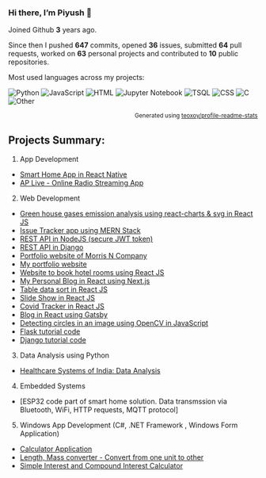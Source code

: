 ### Hi there, I’m Piyush 👋

Joined Github **3** years ago.

Since then I pushed **647** commits, opened **36** issues, submitted **64** pull requests, worked on **63** personal projects and contributed to **10** public repositories.

Most used languages across my projects:

![Python](https://img.shields.io/static/v1?style=flat-square&label=%E2%A0%80&color=555&labelColor=%233572A5&message=Python%EF%B8%B167.3%25)
![JavaScript](https://img.shields.io/static/v1?style=flat-square&label=%E2%A0%80&color=555&labelColor=%23f1e05a&message=JavaScript%EF%B8%B125%25)
![HTML](https://img.shields.io/static/v1?style=flat-square&label=%E2%A0%80&color=555&labelColor=%23e34c26&message=HTML%EF%B8%B12.2%25)
![Jupyter Notebook](https://img.shields.io/static/v1?style=flat-square&label=%E2%A0%80&color=555&labelColor=%23DA5B0B&message=Jupyter%20Notebook%EF%B8%B11.8%25)
![TSQL](https://img.shields.io/static/v1?style=flat-square&label=%E2%A0%80&color=555&labelColor=%23ededed&message=TSQL%EF%B8%B11.5%25)
![CSS](https://img.shields.io/static/v1?style=flat-square&label=%E2%A0%80&color=555&labelColor=%23563d7c&message=CSS%EF%B8%B11.1%25)
![C](https://img.shields.io/static/v1?style=flat-square&label=%E2%A0%80&color=555&labelColor=%23555555&message=C%EF%B8%B10.2%25)
![Other](https://img.shields.io/static/v1?style=flat-square&label=%E2%A0%80&color=555&labelColor=%23ededed&message=Other%EF%B8%B10.6%25)

<p align="right"><sub>Generated using <a href="https://github.com/marketplace/actions/profile-readme-stats">teoxoy/profile-readme-stats</a></sub></p>


## Projects Summary:

1) App Development
- [Smart Home App in React Native ](https://github.com/piyushnanwani/ultra-legendary-fortnight)
- [AP Live - Online Radio Streaming App ](https://play.google.com/store/apps/details?id=com.aplive)

2) Web Development
- [Green house gases emission analysis using react-charts & svg in React JS](https://github.com/piyushnanwani/greenhouse-doodle)
- [Issue Tracker app using MERN Stack](https://github.com/piyushnanwani/issue-tracker-app)
- [REST API in NodeJS (secure JWT token) ](https://github.com/piyushnanwani/smart_home_backend)
- [REST API in Django ](https://github.com/piyushnanwani/rest-api-django)
- [Portfolio website of Morris N Company](https://morrisncompany.com)
- [My portfolio website](https://github.com/piyushnanwani/piyushnanwani.github.io)
- [Website to book hotel rooms using React JS ](https://github.com/piyushnanwani/beach-resort)
- [My Personal Blog in React using Next.js ](https://github.com/piyushnanwani/my-blog)
- [Table data sort in React JS ](https://github.com/piyushnanwani/react-table-data-sort)
- [Slide Show in React JS ](https://github.com/piyushnanwani/react-slideshow-app)
- [Covid Tracker in React JS ](https://github.com/piyushnanwani/covid-19-tracker)
- [Blog in React using Gatsby](http://pics.piiyush.me) 
- [Detecting circles in an image using OpenCV in JavaScript ](https://github.com/piyushnanwani/finding-circles)
- [Flask tutorial code ](https://github.com/piyushnanwani/flask-mega-tutorial)
- [Django tutorial code ](https://github.com/piyushnanwani/mysitePart4)

3) Data Analysis using Python
- [Healthcare Systems of India: Data Analysis](https://github.com/piyushnanwani/Healthcare-India-Data-Analysis)

4) Embedded Systems
- [ESP32 code part of smart home solution. Data transmssion via Bluetooth, WiFi, HTTP requests, MQTT protocol]

5) Windows App Development (C#, .NET Framework , Windows Form Application)
- [Calculator Application](https://github.com/piyushnanwani/calculator-using-c-sharp)
- [Length, Mass converter - Convert from one unit to other](https://github.com/piyushnanwani/length-mass-converter-c-sharp)
- [Simple Interest and Compound Interest Calculator](https://github.com/piyushnanwani/interest-calculator-c-sharp)


